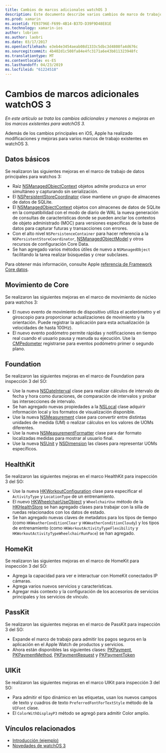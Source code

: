 ```yaml
---
title: Cambios de marcos adicionales watchOS 3
description: Este documento describe varios cambios de marco de trabajo presentados con watchOS 3 y cómo trabajar con ellos en Xamarin. Se tratan los datos principales, movimiento de Core, Foundation, HealthKit, HomeKit, PassKit y UIKit.
ms.prod: xamarin
ms.assetid: FE93796E-F699-4B14-B37D-D39F9D48E81E
ms.technology: xamarin-ios
author: lobrien
ms.author: laobri
ms.date: 03/17/2017
ms.openlocfilehash: e3eb4e3454aeab08d1333c5dbc3d4808fa4d676c
ms.sourcegitcommit: 4b402d1c508fa84e4fc3171a6e43b811323948fc
ms.translationtype: MT
ms.contentlocale: es-ES
ms.lasthandoff: 04/23/2019
ms.locfileid: "61224518"
---
```

# <a name="additional-watchos-3-frameworks-changes"></a>Cambios de marcos adicionales watchOS 3

_En este artículo se trata los cambios adicionales y menores o mejoras en los marcos existentes para watchOS 3._

Además de los cambios principales en iOS, Apple ha realizado modificaciones y mejoras para varios marcos de trabajo existentes en watchOS 3.


## <a name="core-data"></a>Datos básicos

Se realizaron las siguientes mejoras en el marco de trabajo de datos principales para watchos 3:

- Raíz [NSManagedObjectContext](https://developer.apple.com/reference/coredata/nsmanagedobjectcontext) objetos admite produzca un error simultáneo y capturando sin serialización.
- El [NSPersistentStoreCoordinator](https://developer.apple.com/reference/coredata/nspersistentstorecoordinator) clase mantiene un grupo de almacenes de datos de SQLite.
- El [NSManagedObjectContext](https://developer.apple.com/reference/coredata/nsmanagedobjectcontext) objetos con almacenes de datos de SQLite en la compatibilidad con el modo de diario de WAL la nueva generación de consultas de características donde se pueden anclar los contextos de objeto administrado (MOC) para versiones específicas de la base de datos para capturar futuras y transacciones con errores.
- Con el alto nivel `NSPersistenceContainer` para hacer referencia a la `NSPersistentStoreCoordinator`, [NSManagedObjectModel](https://developer.apple.com/reference/coredata/nsmanagedobjectmodel) y otros recursos de configuración Core Data.
- Se han agregado varios métodos útiles de nuevo a `NSManagedObject` facilitando la tarea realizar búsquedas y crear subclases.

Para obtener más información, consulte Apple [referencia de Framework Core datos](https://developer.apple.com/reference/coredata).


## <a name="core-motion"></a>Movimiento de Core

Se realizaron las siguientes mejoras en el marco de movimiento de núcleo para watchos 3:

- El nuevo evento de movimiento de dispositivo utiliza el acelerómetro y el giroscopio para proporcionar actualizaciones de movimiento y la orientación. Puede registrar la aplicación para esta actualización (a velocidades de hasta 100Hz).
- El nuevo evento podómetro permite rápidas y notificaciones en tiempo real cuando el usuario pausa y reanuda su ejecución. Use la [CMPedometer](https://developer.apple.com/reference/coremotion/cmpedometer) registrarse para eventos podómetro primer o segundo plano.


## <a name="foundation"></a>Foundation

Se realizaron las siguientes mejoras en el marco de Foundation para inspección 3 del SO:

- Use la nueva [NSDateInterval](https://developer.apple.com/reference/foundation/nsdateinterval) clase para realizar cálculos de intervalo de fecha y hora como duraciones, de comparación de intervalos y probar las intersecciones de intervalo.
- Se han agregado nuevas propiedades a la [NSLocal](https://developer.apple.com/reference/foundation/nslocale) clase adquirir información local y los formatos de visualización disponible.
- Use la nueva [NSMeasurement](https://developer.apple.com/reference/foundation/nsmeasurement) clase para convertir entre distintas unidades de medida (UM) o realizar cálculos en los valores de UOMs diferentes.
- Use la nueva [NSMeasurementFormatter](https://developer.apple.com/reference/foundation/nsmeasurementformatter) clase para dar formato localizadas medidas para mostrar al usuario final.
- Use la nueva [NSUnit](https://developer.apple.com/reference/foundation/nsunit) y [NSDimension](https://developer.apple.com/reference/foundation/nsdimension) las clases para representar UOMs específicos.


## <a name="healthkit"></a>HealthKit

Se realizaron las siguientes mejoras en el marco HealthKit para inspección 3 del SO:

- Use la nueva [HKWorkoutConfiguration](https://developer.apple.com/reference/healthkit/hkworkoutconfiguration) clase para especificar el `ActivityType` y `LocationType` de un entrenamiento.
- El nuevo [HKWheelchairUseObject](https://developer.apple.com/reference/healthkit/hkwheelchairuseobject) y `WheelchairUse` método de la [HKHealthStore](https://developer.apple.com/reference/healthkit/hkhealthstore) se han agregado clases para trabajar con la silla de ruedas relacionados con los datos de estado.
- Se han agregado nuevas claves de metadatos para los tipos de tiempo (como `HKWeatherConditionClear` y `HKWeatherConditionCloudy`) y los tipos de entrenamiento (como `HKWorkoutActivityTypeFlexibility` y `HKWorkoutActivityTypeWheelchairRunPace`) se han agregado.


## <a name="homekit"></a>HomeKit

Se realizaron las siguientes mejoras en el marco de HomeKit para inspección 3 del SO:

- Agrega la capacidad para ver e interactuar con HomeKit conectados IP cámaras.
- Agrega varios nuevos servicios y características.
- Agregar más contexto y la configuración de los accesorios de servicios principales y los servicios de vínculo.


## <a name="passkit"></a>PassKit

Se realizaron las siguientes mejoras en el marco de PassKit para inspección 3 del SO:

- Expande el marco de trabajo para admitir los pagos seguros en la aplicación en el Apple Watch de productos y servicios.
- Ahora están disponibles las siguientes clases: [PKPayment](https://developer.apple.com/reference/passkit/pkpayment), [PKPaymentMethod](https://developer.apple.com/reference/passkit/pkpaymentmethod), [PKPaymentRequest](https://developer.apple.com/reference/passkit/pkpaymentrequest) y [PKPaymentToken](https://developer.apple.com/reference/passkit/pkpaymenttoken)


## <a name="uikit"></a>UIKit

Se realizaron las siguientes mejoras en el marco UIKit para inspección 3 del SO:

- Para admitir el tipo dinámico en las etiquetas, usan los nuevos campos de texto y cuadros de texto `PreferredFontForTextStyle` método de la `UIFont` clase.
- El `ColorWithDisplayP3` método se agregó para admitir Color amplio.


## <a name="related-links"></a>Vínculos relacionados

- [Introducción (ejemplo)](https://developer.xamarin.com/samples/monotouch/WatchKit/)
- [Novedades de watchOS 3](https://developer.apple.com/library/prerelease/content/releasenotes/General/WhatsNewInwatchOS/Articles/watchOS3.html#//apple_ref/doc/uid/TP40017085-SW1)
